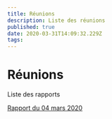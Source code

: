 ```yaml
---
title: Réunions
description: Liste des réunions
published: true
date: 2020-03-31T14:09:32.229Z
tags: 
---
```


# Réunions

Liste des rapports

[Rapport du 04 mars 2020](/reunions/04-03-20)